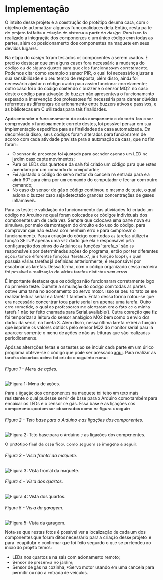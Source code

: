 # Implementação
O intuito desse projeto é a construção do protótipo de uma casa, com o objetivo de automatizar algumas funcionalidades dela.
Então, nesta parte do projeto foi feita a criação do sistema a partir do *design*. Para isso foi realizado a integração dos componentes e um único código com todas as partes, além do posicionamento dos componentes na maquete em seus devidos lugares.

Na etapa do *design* foram testados os componentes a serem usados. É preciso destacar que em alguns casos fora necessário a mudança do código ou de alguns ajustes para que eles funcionassem corretamente. Podemos citar como exemplo o sensor PIR, o qual foi necessário ajustar a sua sensibilidade e o seu tempo de resposta, além disso, ainda foi necessário ajustar o código usado para assim funcionar corretamente; outro caso foi o do código contendo o buzzer e o sensor MQ2, no caso deste o código para ativação do buzzer não apresentava o funcionamento esperado a intervenção dos professores foi necessária para clarear dúvidas referentes as diferenças de acionamento entre buzzers ativos e passivos, e as bibliotecas em C utilizadas para tais finalidades.

Após entender o funcionamento de cada componente e de testá-los e ser comprovado o funcionamento correto destes, foi possível pensar em sua implementação específica para as finalidades da casa automatizada. Em decorrência disso, seus códigos foram alterados para funcionarem de acordo com cada atividade prevista para a automação da casa, que no fim foram:
* O sensor de presença foi ajustado para acender apenas um LED no jardim caso capte movimentos;
* Para os LEDs dos quartos e da sala foi criado um código para que estes acendam por um comando do computador;
* Foi ajustado o código do servo motor da cancela na entrada para ela abrir 90° para cima por um comando do computador e fechar com outro comando;
* No caso do sensor de gás o código continuou o mesmo do teste, o qual aciona o buzzer caso seja detectado grandes concentrações de gases inflamáveis.

Para os testes e validação do funcionamento das atividades foi criado um código no Arduino no qual foram colocados os códigos individuais dos componentes um de cada vez. Sempre que colocava uma parte nova eu simulava, por meio da montagem do circuito e do uso do código, para comprovar que não estava com nenhum erro e para comprovar o funcionamento. Para a criação do código com todas as tarefas utilizei a função SETUP apenas uma vez dado que ela é responsável pela configuração dos pinos do Arduino; as funções 'tarefa_x' são as responsáveis por determinadas ações do programa, então por ter diferentes ações temos diferentes funções 'tarefa_x'; já a função loop(), a qual possuía várias tarefas já definidas anteriormente, é responsável por escalonar as tarefas. Dessa forma, com o código organizado dessa maneira foi possível a realização de várias tarefas distintas sem  erros.

É importante destacar que os códigos não funcionaram corretamente logo no primeiro teste. Durante a simulação do código com todas as partes obtive uma falha no acionamento do servo motor. Isso se deu ao fato de ele realizar leitura serial e a tarefa 1 também. Então dessa forma notou-se que era necessário concentrar toda parte serial em apenas uma tarefa. Outro erro cometido, o qual os professores me alertaram era o fato de a minha tarefa 1 não ter feito chamada para Serial.available(). Outra correção que fiz foi temporizar a leitura do sensor analógico MQ2 bem como o envio dos dados da serial, na tarefa 3. Além disso, nessa última tarefa retirei a função que imprime os valores obtidos pelo sensor MQ2 do monitor serial para lá aparecer somente o menu de ações e não as leituras que são realizadas periodicamente.

Após as alterações feitas e os testes ao se incluir cada parte em um único programa obteve-se o código que pode ser acessado [aqui](./codigos/Projeto_dom_tica.ino). Para realizar as tarefas descritas acima foi criado o seguinte menu:

###### Figura 1 - Menu de ações.
![Figura 1: Menu de ações.](https://i.imgur.com/D1LTRpI.jpg)

Para a ligação dos componentes na maquete foi feito um teto mais resistente o qual pudesse servir de base para o Arduino como também para encaixar os LEDs e o sensor de gás. Essa base e as ligações dos componentes podem ser observados como na figura a seguir:
###### Figura 2 - Teto base para o Arduino e as ligações dos componentes.
![Figura 2: Teto base para o Arduino e as ligações dos componentes.](./figuras/Ligacoes_componentes_e_base.jpg)


O protótipo final da casa ficou como seguem as imagens a seguir:
###### Figura 3 - Vista frontal da maquete.
![Figura 3: Vista frontal da maquete.](https://i.imgur.com/ox9CdJU.jpg)

###### Figura 4 - Vista dos quartos.
![Figura 4: Vista dos quartos.](https://i.imgur.com/5ZIYqUA.jpg)

###### Figura 5 - Vista da garagem.
![Figura 5: Vista da garagem.](https://i.imgur.com/UNlwVRz.jpg)

Nota-se que nestas fotos é possível ver a localização de cada um dos componentes que foram ditos necessário para a criação desse projeto, e para recapitular e confirmar que foi feito segundo o que se pretendeu no início do projeto temos:
* LEDs nos quartos e na sala com acionamento remoto;
* Sensor de presença no jardim;
* Sensor de gás na cozinha;
*Servo motor usando em uma cancela para permitir ou não a entrada de veículos.




